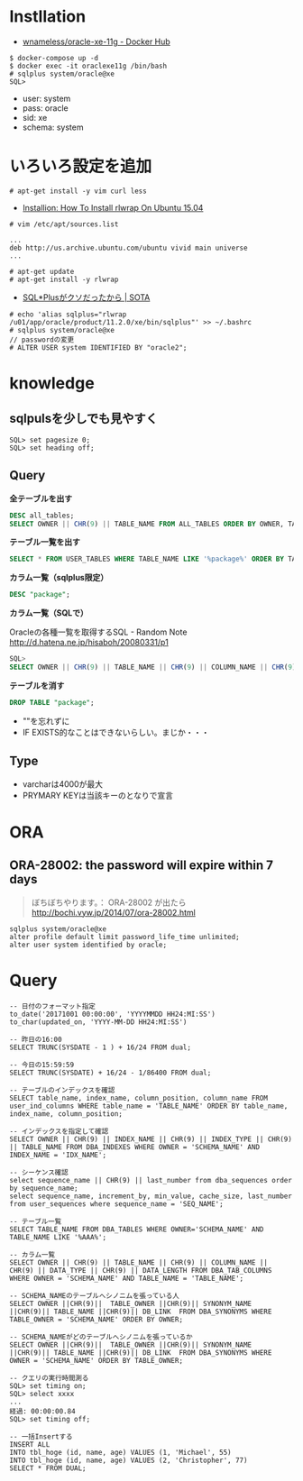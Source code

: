 # Instllation

 - [wnameless/oracle-xe-11g - Docker Hub](https://hub.docker.com/r/wnameless/oracle-xe-11g/)

```
$ docker-compose up -d
$ docker exec -it oraclexe11g /bin/bash
# sqlplus system/oracle@xe
SQL>
```

 - user: system
 - pass: oracle
 - sid: xe
 - schema: system

# いろいろ設定を追加

```
# apt-get install -y vim curl less
```

 - [Installion: How To Install rlwrap On Ubuntu 15.04](http://installion.co.uk/ubuntu/vivid/universe/r/rlwrap/install/index.html)

```
# vim /etc/apt/sources.list

...
deb http://us.archive.ubuntu.com/ubuntu vivid main universe
...

# apt-get update
# apt-get install -y rlwrap
```

 - [SQL*Plusがクソだったから | SOTA](http://deeeet.com/writing/2013/11/06/rlwrap/)

```
# echo 'alias sqlplus="rlwrap /u01/app/oracle/product/11.2.0/xe/bin/sqlplus"' >> ~/.bashrc
# sqlplus system/oracle@xe
// passwordの変更
# ALTER USER system IDENTIFIED BY "oracle2";
```

# knowledge

## sqlpulsを少しでも見やすく

```
SQL> set pagesize 0;
SQL> set heading off;
```

## Query

**全テーブルを出す**

```sql
DESC all_tables;
SELECT OWNER || CHR(9) || TABLE_NAME FROM ALL_TABLES ORDER BY OWNER, TABLE_NAME;
```

**テーブル一覧を出す**

```sql
SELECT * FROM USER_TABLES WHERE TABLE_NAME LIKE '%package%' ORDER BY TABLE_NAME
```

**カラム一覧（sqlplus限定）**

```sql
DESC "package";
```

**カラム一覧（SQLで）**

Oracleの各種一覧を取得するSQL - Random Note
http://d.hatena.ne.jp/hisaboh/20080331/p1

```sql
SQL> 
SELECT OWNER || CHR(9) || TABLE_NAME || CHR(9) || COLUMN_NAME || CHR(9) || DATA_TYPE || CHR(9) || DATA_LENGTH FROM DBA_TAB_COLUMNS WHERE OWNER = 'OWNER' AND TABLE_NAME = 'TABLE';
```

**テーブルを消す**

```sql
DROP TABLE "package";
```

 - ""を忘れずに
 - IF EXISTS的なことはできないらしい。まじか・・・



## Type

 - varcharは4000が最大
 - PRYMARY KEYは当該キーのとなりで宣言


# ORA

## ORA-28002: the password will expire within 7 days

> ぼちぼちやります。： ORA-28002 が出たら  
> http://bochi.vyw.jp/2014/07/ora-28002.html

```
sqlplus system/oracle@xe
alter profile default limit password_life_time unlimited;
alter user system identified by oracle;
```

# Query


```
-- 日付のフォーマット指定
to_date('20171001 00:00:00', 'YYYYMMDD HH24:MI:SS')
to_char(updated_on, 'YYYY-MM-DD HH24:MI:SS')

-- 昨日の16:00
SELECT TRUNC(SYSDATE - 1 ) + 16/24 FROM dual;

-- 今日の15:59:59
SELECT TRUNC(SYSDATE) + 16/24 - 1/86400 FROM dual;

-- テーブルのインデックスを確認
SELECT table_name, index_name, column_position, column_name FROM user_ind_columns WHERE table_name = 'TABLE_NAME' ORDER BY table_name, index_name, column_position;

-- インデックスを指定して確認
SELECT OWNER || CHR(9) || INDEX_NAME || CHR(9) || INDEX_TYPE || CHR(9) || TABLE_NAME FROM DBA_INDEXES WHERE OWNER = 'SCHEMA_NAME' AND INDEX_NAME = 'IDX_NAME';

-- シーケンス確認
select sequence_name || CHR(9) || last_number from dba_sequences order by sequence_name;
select sequence_name, increment_by, min_value, cache_size, last_number from user_sequences where sequence_name = 'SEQ_NAME';

-- テーブル一覧
SELECT TABLE_NAME FROM DBA_TABLES WHERE OWNER='SCHEMA_NAME' AND TABLE_NAME LIKE '%AAA%';

-- カラム一覧
SELECT OWNER || CHR(9) || TABLE_NAME || CHR(9) || COLUMN_NAME || CHR(9) || DATA_TYPE || CHR(9) || DATA_LENGTH FROM DBA_TAB_COLUMNS WHERE OWNER = 'SCHEMA_NAME' AND TABLE_NAME = 'TABLE_NAME';

-- SCHEMA_NAMEのテーブルへシノニムを張っている人
SELECT OWNER ||CHR(9)||  TABLE_OWNER ||CHR(9)|| SYNONYM_NAME ||CHR(9)|| TABLE_NAME ||CHR(9)|| DB_LINK  FROM DBA_SYNONYMS WHERE TABLE_OWNER = 'SCHEMA_NAME' ORDER BY OWNER;

-- SCHEMA_NAMEがどのテーブルへシノニムを張っているか
SELECT OWNER ||CHR(9)||  TABLE_OWNER ||CHR(9)|| SYNONYM_NAME ||CHR(9)|| TABLE_NAME ||CHR(9)|| DB_LINK  FROM DBA_SYNONYMS WHERE OWNER = 'SCHEMA_NAME' ORDER BY TABLE_OWNER;

-- クエリの実行時間測る
SQL> set timing on;
SQL> select xxxx
...
経過: 00:00:00.84
SQL> set timing off;

-- 一括Insertする
INSERT ALL
INTO tbl_hoge (id, name, age) VALUES (1, 'Michael', 55)
INTO tbl_hoge (id, name, age) VALUES (2, 'Christopher', 77)
SELECT * FROM DUAL;
```
